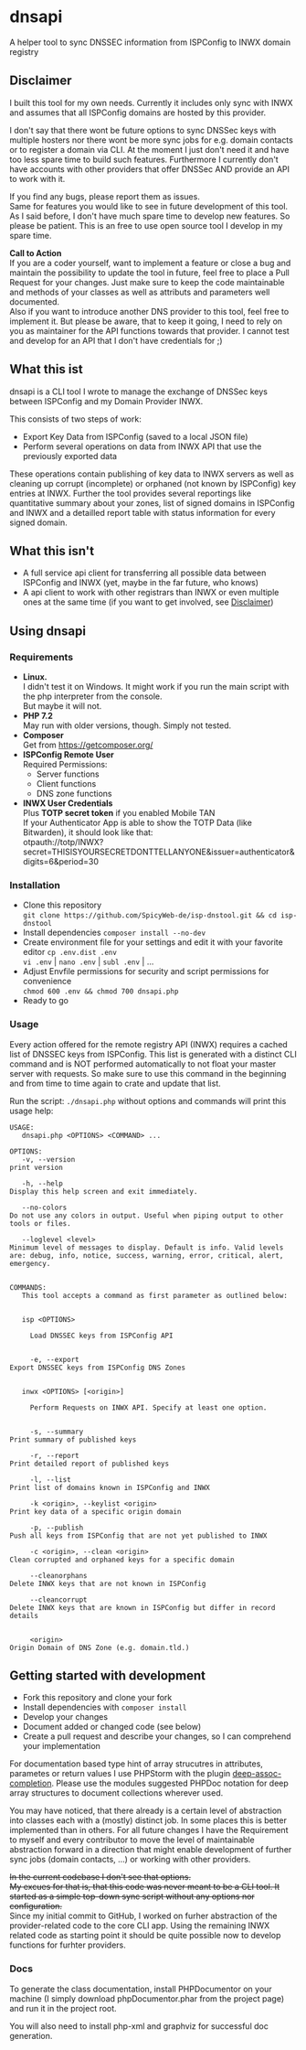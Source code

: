 # dnsapi

A helper tool to sync DNSSEC information from ISPConfig to INWX domain registry

## Disclaimer

I built this tool for my own needs. Currently it includes only sync with INWX and assumes that all ISPConfig domains are hosted by this provider.

I don't say that there wont be future options to sync DNSSec keys with multiple hosters nor there wont be more sync jobs for e.g. domain contacts or to register a domain via CLI.
At the moment I just don't need it and have too less spare time to build such features.
Furthermore I currently don't have accounts with other providers that offer DNSSec AND provide an API to work with it.  

If you find any bugs, please report them as issues.  
Same for features you would like to see in future development of this tool.  
As I said before, I don't have much spare time to develop new features. So please be patient.
This is an free to use open source tool I develop in my spare time.

__Call to Action__  
If you are a coder yourself, want to implement a feature or close a bug and maintain the possibility to update the tool in future,
feel free to place a Pull Request for your changes. Just make sure to keep the code maintainable and methods of your classes as well as attributs and parameters well documented.  
Also if you want to introduce another DNS provider to this tool, feel free to implement it. But please be aware, that to keep it going, I need to rely on you as maintainer for the API functions towards that provider. I cannot test and develop for an API that I don't have credentials for ;)

## What this ist

dnsapi is a CLI tool I wrote to manage the exchange of DNSSec keys between ISPConfig and my Domain Provider INWX.

This consists of two steps of work:

* Export Key Data from ISPConfig (saved to a local JSON file)
* Perform several operations on data from INWX API that use the previously exported data

These operations contain publishing of key data to INWX servers as well as cleaning up corrupt (incomplete) or orphaned (not known by ISPConfig) key entries at INWX.
Further the tool provides several reportings like quantitative summary about your zones, list of signed domains in ISPConfig and INWX and a detailled report table with status information for every signed domain.

## What this isn't

* A full service api client for transferring all possible data between ISPConfig and INWX (yet, maybe in the far future, who knows)
* A api client to work with other registrars than INWX or even multiple ones at the same time (if you want to get involved, see [Disclaimer](#disclaimer))

## Using dnsapi

### Requirements

* __Linux.__  
  I didn't test it on Windows. It might work if you run the main script with the php interpreter from the console.  
  But maybe it will not.
* __PHP 7.2__  
  May run with older versions, though. Simply not tested. 
* __Composer__  
  Get from https://getcomposer.org/
* __ISPConfig Remote User__  
  Required Permissions:
    - Server functions
    - Client functions
    - DNS zone functions
* __INWX User Credentials__  
  Plus __TOTP secret token__ if you enabled Mobile TAN  
  If your Authenticator App is able to show the TOTP Data (like Bitwarden), it should look like that:  
  otpauth://totp/INWX?secret=THISISYOURSECRETDONTTELLANYONE&issuer=authenticator&digits=6&period=30

### Installation

* Clone this repository  
  `git clone https://github.com/SpicyWeb-de/isp-dnstool.git && cd isp-dnstool`
* Install dependencies
  `composer install --no-dev`
* Create environment file for your settings and edit it with your favorite editor
  `cp .env.dist .env`  
  `vi .env` | `nano .env` | `subl .env` | ...
* Adjust Envfile permissions for security and script permissions for convenience  
  `chmod 600 .env && chmod 700 dnsapi.php`
* Ready to go

### Usage

Every action offered for the remote registry API (INWX) requires a cached list of DNSSEC keys from ISPConfig.
This list is generated with a distinct CLI command and is NOT performed automatically to not float your master server with requests.
So make sure to use this command in the beginning and from time to time again to crate and update that list.

Run the script: `./dnsapi.php` without options and commands will print this usage help:

```text
USAGE:
   dnsapi.php <OPTIONS> <COMMAND> ...                                                                                                                                                                                                                                                                                                                                                                                      

OPTIONS:
   -v, --version                                                         print version                                                                                                                                                       

   -h, --help                                                            Display this help screen and exit immediately.                                                                                                                      

   --no-colors                                                           Do not use any colors in output. Useful when piping output to other tools or files.                                                                                 

   --loglevel <level>                                                    Minimum level of messages to display. Default is info. Valid levels are: debug, info, notice, success, warning, error, critical, alert, emergency.                  


COMMANDS:
   This tool accepts a command as first parameter as outlined below:                                                                                                                                                                         


   isp <OPTIONS>

     Load DNSSEC keys from ISPConfig API                                                                                                                                                                                                     
                                                                                                                                                                                                                                             

     -e, --export                                                          Export DNSSEC keys from ISPConfig DNS Zones                                                                                                                       


   inwx <OPTIONS> [<origin>]

     Perform Requests on INWX API. Specify at least one option.                                                                                                                                                                              
                                                                                                                                                                                                                                             

     -s, --summary                                                         Print summary of published keys                                                                                                                                   

     -r, --report                                                          Print detailed report of published keys                                                                                                                           

     -l, --list                                                            Print list of domains known in ISPConfig and INWX                                                                                                                 

     -k <origin>, --keylist <origin>                                       Print key data of a specific origin domain                                                                                                                        

     -p, --publish                                                         Push all keys from ISPConfig that are not yet published to INWX                                                                                                   

     -c <origin>, --clean <origin>                                         Clean corrupted and orphaned keys for a specific domain                                                                                                           

     --cleanorphans                                                        Delete INWX keys that are not known in ISPConfig                                                                                                                  

     --cleancorrupt                                                        Delete INWX keys that are known in ISPConfig but differ in record details                                                                                         


     <origin>                                                              Origin Domain of DNS Zone (e.g. domain.tld.)
```

## Getting started with development

* Fork this repository and clone your fork
* Install dependencies with `composer install`
* Develop your changes
* Document added or changed code (see below)
* Create a pull request and describe your changes, so I can comprehend your implementation

For documentation based type hint of array strucutres in attributes, parametes or return values I use PHPStorm with the plugin [deep-assoc-completion](https://plugins.jetbrains.com/plugin/9927-deep-assoc-completion).
Please use the modules suggested PHPDoc notation for deep array structures to document collections wherever used.

You may have noticed, that there already is a certain level of abstraction into classes each with a (mostly) distinct job.
In some places this is better implemented than in others. 
For all future changes I have the Requirement to myself and every contributor to move the level of maintainable abstraction forward in a direction that might enable development of further sync jobs (domain contacts, ...) or working with other providers.

~~In the current codebase I don't see that options.  
My excues for that is, that this code was never meant to be a CLI tool. It started as a simple top-down sync script without any options nor configuration.~~  
Since my initial commit to GitHub, I worked on furher abstraction of the provider-related code to the core CLI app. Using the remaining INWX related code as starting point it should be quite possible now to develop functions for furhter providers.

### Docs

To generate the class documentation, install PHPDocumentor on your machine (I simply download phpDocumentor.phar from the project page) and run it in the project root.

You will also need to install php-xml and graphviz for successful doc generation.